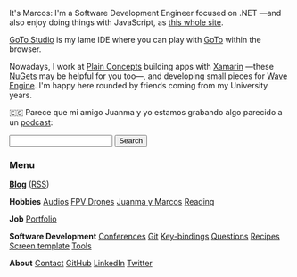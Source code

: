 It's Marcos: I'm a Software Development Engineer focused on .NET —and also enjoy
doing things with JavaScript, as [this whole
site](https://github.com/MarcosCobena/marcoscobena.github.io).

[GoTo Studio](goto-studio) is my lame IDE where you
can play with [GoTo](?i=goto) within the browser.

Nowadays, I work at [Plain Concepts](http://www.plainconcepts.com) building apps with
[Xamarin](http://www.xamarin.com) —these [NuGets](https://www.nuget.org/profiles/MarcosCobena) may
be helpful for you too—, and developing small pieces for [Wave Engine](http://www.waveengine.net).
I'm happy here rounded by friends coming from my University years.

🇪🇸 Parece que mi amigo Juanma y yo estamos grabando algo parecido a un [podcast](?i=juanma-y-marcos):

<div id="episodes-latest"></div>

<form action="https://www.google.com/search" class="center" method="get" name="searchform">
    <input name="sitesearch" type="hidden" value="marcoscobena.com">
    <input autocomplete="on" class="form-control search" name="q" required="required" type="text">
    <button class="button" type="submit">Search</button>
</form>

### Menu

[**Blog**](/?i=blog) ([RSS](feed.rss))

<div id="posts-latest"></div>

**Hobbies** [Audios](/?i=audios) [FPV Drones](/?i=drones) [Juanma y Marcos](?i=juanma-y-marcos) [Reading](/?i=reading)

**Job** [Portfolio](/?i=portfolio)

**Software Development** [Conferences](/?i=conferences) [Git](/?i=git)
[Key-bindings](/?i=key-bindings) [Questions](/?i=questions) [Recipes](/?i=recipes) [Screen
template](/?i=screen-template) [Tools](/?i=tools)

**About** [Contact](/?i=contact) [GitHub](https://github.com/MarcosCobena) [LinkedIn](https://www.linkedin.com/in/MarcosCobena) [Twitter](https://twitter.com/1Marcos2Cobena)
